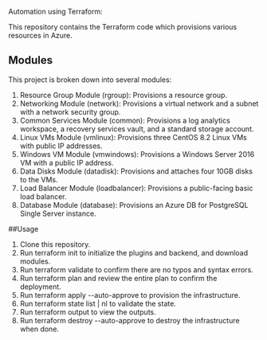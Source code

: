Automation using Terraform:

This repository contains the Terraform code which provisions various resources in Azure.

## Modules

This project is broken down into several modules:

1. Resource Group Module (rgroup): Provisions a resource group.
2. Networking Module (network): Provisions a virtual network and a subnet with a network security group.
3. Common Services Module (common): Provisions a log analytics workspace, a recovery services vault, and a standard storage account.
4. Linux VMs Module (vmlinux): Provisions three CentOS 8.2 Linux VMs with public IP addresses.
5. Windows VM Module (vmwindows): Provisions a Windows Server 2016 VM with a public IP address.
6. Data Disks Module (datadisk): Provisions and attaches four 10GB disks to the VMs.
7. Load Balancer Module (loadbalancer): Provisions a public-facing basic load balancer.
8. Database Module (database): Provisions an Azure DB for PostgreSQL Single Server instance.

##Usage

1. Clone this repository.
2. Run terraform init to initialize the plugins and backend, and download modules.
3. Run terraform validate to confirm there are no typos and syntax errors.
4. Run terraform plan and review the entire plan to confirm the deployment.
5. Run terraform apply --auto-approve to provision the infrastructure.
6. Run terraform state list | nl to validate the state.
7. Run terraform output to view the outputs.
8. Run terraform destroy --auto-approve to destroy the infrastructure when done.
